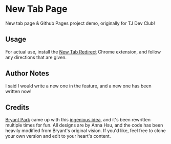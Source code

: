 # New Tab Page

New tab page & Github Pages project demo, originally for TJ Dev Club!

## Usage

For actual use, install the [New Tab Redirect](https://github.com/jimschubert/newtab-redirect) Chrome extension, and follow any directions that are given.

## Author Notes

I said I would write a new one in the feature, and a new one has been written now!

## Credits

[Bryant Park](https://github.com/bryantpark04) came up with this [ingenious idea](https://github.com/bryantpark04/new-tab-page-tutorial), and it's been rewritten multiple times for fun. All designs are by Anna Hsu, and the code has been heavily modified from Bryant's original vision. If you'd like, feel free to clone your own version and edit to your heart's content.
